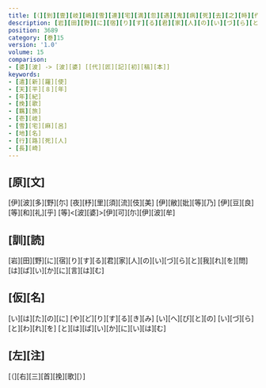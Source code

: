 ```yaml
---
title: [（][到][壹][岐][嶋][雪][連][宅][満][忽][遇][鬼][病][死][去][之][時][作][歌][一][首][[并][短][歌]][）][反][歌][二][首]
description: [岩][田][野][に][宿][り][す][る][君][家][人][の][い][づ][ら][と][我][れ][を][問][は][ば][い][か][に][言][は][む]
position: 3689
category: [巻]15
version: '1.0'
volume: 15
comparison:
- [婆][波] -> [波][婆] [[代][匠][記][初][稿][本]]
keywords:
- [遣][新][羅][使]
- [天][平][８][年]
- [年][紀]
- [挽][歌]
- [羈][旅]
- [壱][岐]
- [雪][宅][麻][呂]
- [地][名]
- [行][路][死][人]
- [長][崎]
---
```


## [原][文]

[伊][波][多][野][尓] [夜][杼][里][須][流][伎][美] [伊][敝][妣][等][乃] [伊][豆][良][等][和][礼][乎] [等]<[波][婆]>[伊][可][尓][伊][波][牟]

## [訓][読]

[岩][田][野][に][宿][り][す][る][君][家][人][の][い][づ][ら][と][我][れ][を][問][は][ば][い][か][に][言][は][む]

## [仮][名]

[い][は][た][の][に] [や][ど][り][す][る][き][み] [い][へ][び][と][の] [い][づ][ら][と][わ][れ][を] [と][は][ば][い][か][に][い][は][む]

## [左][注]

[（][右][三][首][挽][歌][）]
